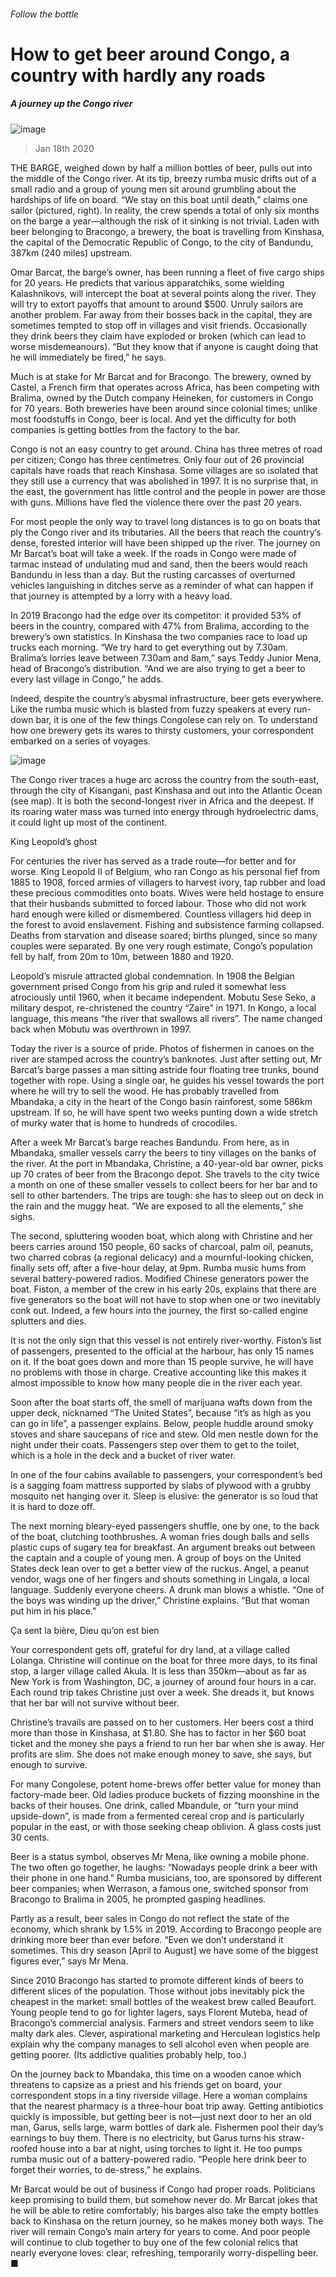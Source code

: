 ###### Follow the bottle
# How to get beer around Congo, a country with hardly any roads 
##### A journey up the Congo river 
![image](images/20200118_MAP004_0.jpg) 
> Jan 18th 2020 
THE BARGE, weighed down by half a million bottles of beer, pulls out into the middle of the Congo river. At its tip, breezy rumba music drifts out of a small radio and a group of young men sit around grumbling about the hardships of life on board. “We stay on this boat until death,” claims one sailor (pictured, right). In reality, the crew spends a total of only six months on the barge a year—although the risk of it sinking is not trivial. Laden with beer belonging to Bracongo, a brewery, the boat is travelling from Kinshasa, the capital of the Democratic Republic of Congo, to the city of Bandundu, 387km (240 miles) upstream.
Omar Barcat, the barge’s owner, has been running a fleet of five cargo ships for 20 years. He predicts that various apparatchiks, some wielding Kalashnikovs, will intercept the boat at several points along the river. They will try to extort payoffs that amount to around $500. Unruly sailors are another problem. Far away from their bosses back in the capital, they are sometimes tempted to stop off in villages and visit friends. Occasionally they drink beers they claim have exploded or broken (which can lead to worse misdemeanours). “But they know that if anyone is caught doing that he will immediately be fired,” he says.

Much is at stake for Mr Barcat and for Bracongo. The brewery, owned by Castel, a French firm that operates across Africa, has been competing with Bralima, owned by the Dutch company Heineken, for customers in Congo for 70 years. Both breweries have been around since colonial times; unlike most foodstuffs in Congo, beer is local. And yet the difficulty for both companies is getting bottles from the factory to the bar.
Congo is not an easy country to get around. China has three metres of road per citizen; Congo has three centimetres. Only four out of 26 provincial capitals have roads that reach Kinshasa. Some villages are so isolated that they still use a currency that was abolished in 1997. It is no surprise that, in the east, the government has little control and the people in power are those with guns. Millions have fled the violence there over the past 20 years.
For most people the only way to travel long distances is to go on boats that ply the Congo river and its tributaries. All the beers that reach the country’s dense, forested interior will have been shipped up the river. The journey on Mr Barcat’s boat will take a week. If the roads in Congo were made of tarmac instead of undulating mud and sand, then the beers would reach Bandundu in less than a day. But the rusting carcasses of overturned vehicles languishing in ditches serve as a reminder of what can happen if that journey is attempted by a lorry with a heavy load.
In 2019 Bracongo had the edge over its competitor: it provided 53% of beers in the country, compared with 47% from Bralima, according to the brewery’s own statistics. In Kinshasa the two companies race to load up trucks each morning. “We try hard to get everything out by 7.30am. Bralima’s lorries leave between 7.30am and 8am,” says Teddy Junior Mena, head of Bracongo’s distribution. “And we are also trying to get a beer to every last village in Congo,” he adds.
Indeed, despite the country’s abysmal infrastructure, beer gets everywhere. Like the rumba music which is blasted from fuzzy speakers at every run-down bar, it is one of the few things Congolese can rely on. To understand how one brewery gets its wares to thirsty customers, your correspondent embarked on a series of voyages.
![image](images/20200118_MAM900.png) 

The Congo river traces a huge arc across the country from the south-east, through the city of Kisangani, past Kinshasa and out into the Atlantic Ocean (see map). It is both the second-longest river in Africa and the deepest. If its roaring water mass was turned into energy through hydroelectric dams, it could light up most of the continent.
King Leopold’s ghost
For centuries the river has served as a trade route—for better and for worse. King Leopold II of Belgium, who ran Congo as his personal fief from 1885 to 1908, forced armies of villagers to harvest ivory, tap rubber and load these precious commodities onto boats. Wives were held hostage to ensure that their husbands submitted to forced labour. Those who did not work hard enough were killed or dismembered. Countless villagers hid deep in the forest to avoid enslavement. Fishing and subsistence farming collapsed. Deaths from starvation and disease soared; births plunged, since so many couples were separated. By one very rough estimate, Congo’s population fell by half, from 20m to 10m, between 1880 and 1920.
Leopold’s misrule attracted global condemnation. In 1908 the Belgian government prised Congo from his grip and ruled it somewhat less atrociously until 1960, when it became independent. Mobutu Sese Seko, a military despot, re-christened the country “Zaire” in 1971. In Kongo, a local language, this means “the river that swallows all rivers”. The name changed back when Mobutu was overthrown in 1997.
Today the river is a source of pride. Photos of fishermen in canoes on the river are stamped across the country’s banknotes. Just after setting out, Mr Barcat’s barge passes a man sitting astride four floating tree trunks, bound together with rope. Using a single oar, he guides his vessel towards the port where he will try to sell the wood. He has probably travelled from Mbandaka, a city in the heart of the Congo basin rainforest, some 586km upstream. If so, he will have spent two weeks punting down a wide stretch of murky water that is home to hundreds of crocodiles.
After a week Mr Barcat’s barge reaches Bandundu. From here, as in Mbandaka, smaller vessels carry the beers to tiny villages on the banks of the river. At the port in Mbandaka, Christine, a 40-year-old bar owner, picks up 70 crates of beer from the Bracongo depot. She travels to the city twice a month on one of these smaller vessels to collect beers for her bar and to sell to other bartenders. The trips are tough: she has to sleep out on deck in the rain and the muggy heat. “We are exposed to all the elements,” she sighs.
The second, spluttering wooden boat, which along with Christine and her beers carries around 150 people, 60 sacks of charcoal, palm oil, peanuts, two charred cobras (a regional delicacy) and a mournful-looking chicken, finally sets off, after a five-hour delay, at 9pm. Rumba music hums from several battery-powered radios. Modified Chinese generators power the boat. Fiston, a member of the crew in his early 20s, explains that there are five generators so the boat will not have to stop when one or two inevitably conk out. Indeed, a few hours into the journey, the first so-called engine splutters and dies.
It is not the only sign that this vessel is not entirely river-worthy. Fiston’s list of passengers, presented to the official at the harbour, has only 15 names on it. If the boat goes down and more than 15 people survive, he will have no problems with those in charge. Creative accounting like this makes it almost impossible to know how many people die in the river each year.
Soon after the boat starts off, the smell of marijuana wafts down from the upper deck, nicknamed “The United States”, because “it’s as high as you can go in life”, a passenger explains. Below, people huddle around smoky stoves and share saucepans of rice and stew. Old men nestle down for the night under their coats. Passengers step over them to get to the toilet, which is a hole in the deck and a bucket of river water.
In one of the four cabins available to passengers, your correspondent’s bed is a sagging foam mattress supported by slabs of plywood with a grubby mosquito net hanging over it. Sleep is elusive: the generator is so loud that it is hard to doze off.
The next morning bleary-eyed passengers shuffle, one by one, to the back of the boat, clutching toothbrushes. A woman fries dough balls and sells plastic cups of sugary tea for breakfast. An argument breaks out between the captain and a couple of young men. A group of boys on the United States deck lean over to get a better view of the ruckus. Angel, a peanut vendor, wags one of her fingers and shouts something in Lingala, a local language. Suddenly everyone cheers. A drunk man blows a whistle. “One of the boys was winding up the driver,” Christine explains. “But that woman put him in his place.”
Ça sent la bière, Dieu qu’on est bien
Your correspondent gets off, grateful for dry land, at a village called Lolanga. Christine will continue on the boat for three more days, to its final stop, a larger village called Akula. It is less than 350km—about as far as New York is from Washington, DC, a journey of around four hours in a car. Each round trip takes Christine just over a week. She dreads it, but knows that her bar will not survive without beer.
Christine’s travails are passed on to her customers. Her beers cost a third more than those in Kinshasa, at $1.80. She has to factor in her $60 boat ticket and the money she pays a friend to run her bar when she is away. Her profits are slim. She does not make enough money to save, she says, but enough to survive.
For many Congolese, potent home-brews offer better value for money than factory-made beer. Old ladies produce buckets of fizzing moonshine in the backs of their houses. One drink, called Mbandule, or “turn your mind upside-down”, is made from a fermented cereal crop and is particularly popular in the east, or with those seeking cheap oblivion. A glass costs just 30 cents.
Beer is a status symbol, observes Mr Mena, like owning a mobile phone. The two often go together, he laughs: “Nowadays people drink a beer with their phone in one hand.” Rumba musicians, too, are sponsored by different beer companies; when Werrason, a famous one, switched sponsor from Bracongo to Bralima in 2005, he prompted gasping headlines.
Partly as a result, beer sales in Congo do not reflect the state of the economy, which shrank by 1.5% in 2019. According to Bracongo people are drinking more beer than ever before. “Even we don’t understand it sometimes. This dry season [April to August] we have some of the biggest figures ever,” says Mr Mena.
Since 2010 Bracongo has started to promote different kinds of beers to different slices of the population. Those without jobs inevitably pick the cheapest in the market: small bottles of the weakest brew called Beaufort. Young people tend to go for lighter lagers, says Florent Muteba, head of Bracongo’s commercial analysis. Farmers and street vendors seem to like malty dark ales. Clever, aspirational marketing and Herculean logistics help explain why the company manages to sell alcohol even when people are getting poorer. (Its addictive qualities probably help, too.)
On the journey back to Mbandaka, this time on a wooden canoe which threatens to capsize as a priest and his friends get on board, your correspondent stops in a tiny riverside village. Here a woman complains that the nearest pharmacy is a three-hour boat trip away. Getting antibiotics quickly is impossible, but getting beer is not—just next door to her an old man, Garus, sells large, warm bottles of dark ale. Fishermen pool their day’s earnings to buy them. There is no electricity, but Garus turns his straw-roofed house into a bar at night, using torches to light it. He too pumps rumba music out of a battery-powered radio. “People here drink beer to forget their worries, to de-stress,” he explains.
Mr Barcat would be out of business if Congo had proper roads. Politicians keep promising to build them, but somehow never do. Mr Barcat jokes that he will be able to retire comfortably; his barges also take the empty bottles back to Kinshasa on the return journey, so he makes money both ways. The river will remain Congo’s main artery for years to come. And poor people will continue to club together to buy one of the few colonial relics that nearly everyone loves: clear, refreshing, temporarily worry-dispelling beer. ■
